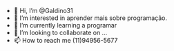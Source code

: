 - 👋 Hi, I’m @Galdino31
- 👀 I’m interested in aprender mais sobre programação.
- 🌱 I’m currently learning a programar
- 💞️ I’m looking to collaborate on ...
- 📫 How to reach me (11)94956-5677

<!---
Galdino31/Galdino31 is a ✨ special ✨ repository because its `README.md` (this file) appears on your GitHub profile.
You can click the Preview link to take a look at your changes.
--->
